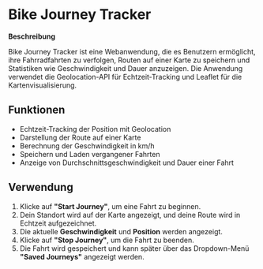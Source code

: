 # Bike Journey Tracker

**Beschreibung**

Bike Journey Tracker ist eine Webanwendung, die es Benutzern ermöglicht, ihre Fahrradfahrten zu verfolgen, Routen auf einer Karte zu speichern und Statistiken wie Geschwindigkeit und Dauer anzuzeigen. Die Anwendung verwendet die Geolocation-API für Echtzeit-Tracking und Leaflet für die Kartenvisualisierung.

## Funktionen

- Echtzeit-Tracking der Position mit Geolocation
- Darstellung der Route auf einer Karte
- Berechnung der Geschwindigkeit in km/h
- Speichern und Laden vergangener Fahrten
- Anzeige von Durchschnittsgeschwindigkeit und Dauer einer Fahrt

## Verwendung

1. Klicke auf **"Start Journey"**, um eine Fahrt zu beginnen.
2. Dein Standort wird auf der Karte angezeigt, und deine Route wird in Echtzeit aufgezeichnet.
3. Die aktuelle **Geschwindigkeit** und **Position** werden angezeigt.
4. Klicke auf **"Stop Journey"**, um die Fahrt zu beenden.
5. Die Fahrt wird gespeichert und kann später über das Dropdown-Menü **"Saved Journeys"** angezeigt werden.

